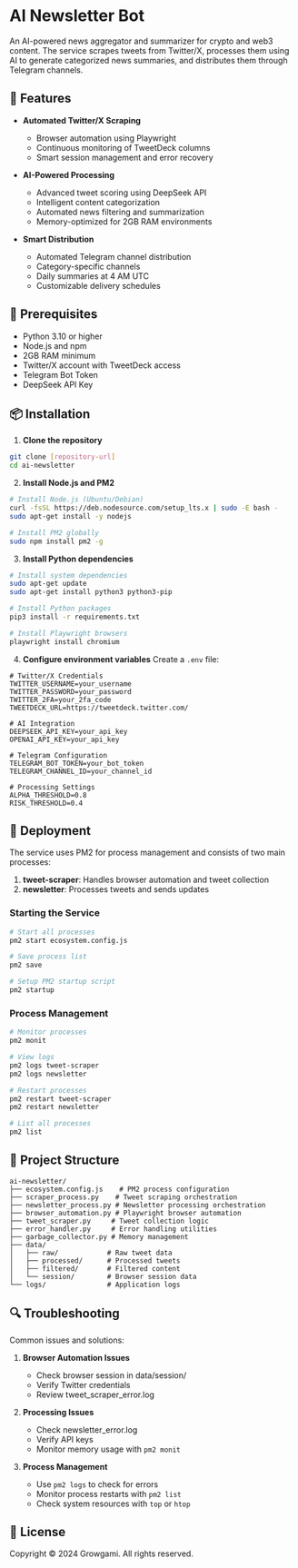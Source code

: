 # AI Newsletter Bot

An AI-powered news aggregator and summarizer for crypto and web3 content. The service scrapes tweets from Twitter/X, processes them using AI to generate categorized news summaries, and distributes them through Telegram channels.

## 🚀 Features

- **Automated Twitter/X Scraping**
  - Browser automation using Playwright
  - Continuous monitoring of TweetDeck columns
  - Smart session management and error recovery

- **AI-Powered Processing**
  - Advanced tweet scoring using DeepSeek API
  - Intelligent content categorization
  - Automated news filtering and summarization
  - Memory-optimized for 2GB RAM environments

- **Smart Distribution**
  - Automated Telegram channel distribution
  - Category-specific channels
  - Daily summaries at 4 AM UTC
  - Customizable delivery schedules

## 🔧 Prerequisites

- Python 3.10 or higher
- Node.js and npm
- 2GB RAM minimum
- Twitter/X account with TweetDeck access
- Telegram Bot Token
- DeepSeek API Key

## 📦 Installation

1. **Clone the repository**
```bash
git clone [repository-url]
cd ai-newsletter
```

2. **Install Node.js and PM2**
```bash
# Install Node.js (Ubuntu/Debian)
curl -fsSL https://deb.nodesource.com/setup_lts.x | sudo -E bash -
sudo apt-get install -y nodejs

# Install PM2 globally
sudo npm install pm2 -g
```

3. **Install Python dependencies**
```bash
# Install system dependencies
sudo apt-get update
sudo apt-get install python3 python3-pip

# Install Python packages
pip3 install -r requirements.txt

# Install Playwright browsers
playwright install chromium
```

4. **Configure environment variables**
Create a `.env` file:
```env
# Twitter/X Credentials
TWITTER_USERNAME=your_username
TWITTER_PASSWORD=your_password
TWITTER_2FA=your_2fa_code
TWEETDECK_URL=https://tweetdeck.twitter.com/

# AI Integration
DEEPSEEK_API_KEY=your_api_key
OPENAI_API_KEY=your_api_key

# Telegram Configuration
TELEGRAM_BOT_TOKEN=your_bot_token
TELEGRAM_CHANNEL_ID=your_channel_id

# Processing Settings
ALPHA_THRESHOLD=0.8
RISK_THRESHOLD=0.4
```

## 🚀 Deployment

The service uses PM2 for process management and consists of two main processes:

1. **tweet-scraper**: Handles browser automation and tweet collection
2. **newsletter**: Processes tweets and sends updates

### Starting the Service

```bash
# Start all processes
pm2 start ecosystem.config.js

# Save process list
pm2 save

# Setup PM2 startup script
pm2 startup
```

### Process Management

```bash
# Monitor processes
pm2 monit

# View logs
pm2 logs tweet-scraper
pm2 logs newsletter

# Restart processes
pm2 restart tweet-scraper
pm2 restart newsletter

# List all processes
pm2 list
```

## 📁 Project Structure

```
ai-newsletter/
├── ecosystem.config.js    # PM2 process configuration
├── scraper_process.py    # Tweet scraping orchestration
├── newsletter_process.py # Newsletter processing orchestration
├── browser_automation.py # Playwright browser automation
├── tweet_scraper.py     # Tweet collection logic
├── error_handler.py     # Error handling utilities
├── garbage_collector.py # Memory management
├── data/
│   ├── raw/            # Raw tweet data
│   ├── processed/      # Processed tweets
│   ├── filtered/       # Filtered content
│   └── session/        # Browser session data
└── logs/               # Application logs
```

## 🔍 Troubleshooting

Common issues and solutions:

1. **Browser Automation Issues**
   - Check browser session in data/session/
   - Verify Twitter credentials
   - Review tweet_scraper_error.log

2. **Processing Issues**
   - Check newsletter_error.log
   - Verify API keys
   - Monitor memory usage with `pm2 monit`

3. **Process Management**
   - Use `pm2 logs` to check for errors
   - Monitor process restarts with `pm2 list`
   - Check system resources with `top` or `htop`

## 📄 License

Copyright © 2024 Growgami. All rights reserved. 